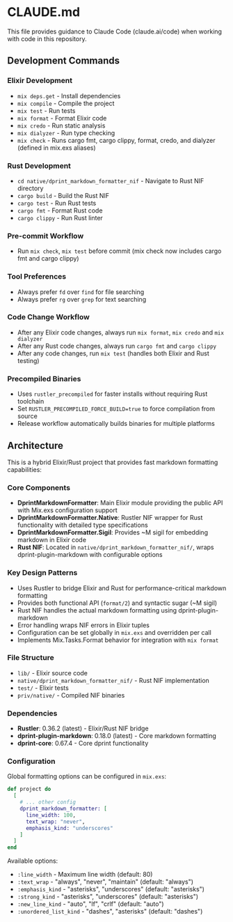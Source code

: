 # CLAUDE.md

This file provides guidance to Claude Code (claude.ai/code) when working with
code in this repository.

## Development Commands

### Elixir Development

- `mix deps.get` - Install dependencies
- `mix compile` - Compile the project
- `mix test` - Run tests
- `mix format` - Format Elixir code
- `mix credo` - Run static analysis
- `mix dialyzer` - Run type checking
- `mix check` - Runs cargo fmt, cargo clippy, format, credo, and dialyzer
  (defined in mix.exs aliases)

### Rust Development

- `cd native/dprint_markdown_formatter_nif` - Navigate to Rust NIF directory
- `cargo build` - Build the Rust NIF
- `cargo test` - Run Rust tests
- `cargo fmt` - Format Rust code
- `cargo clippy` - Run Rust linter

### Pre-commit Workflow

- Run `mix check`, `mix test` before commit (mix check now includes cargo fmt
  and cargo clippy)

### Tool Preferences

- Always prefer `fd` over `find` for file searching
- Always prefer `rg` over `grep` for text searching

### Code Change Workflow

- After any Elixir code changes, always run `mix format`, `mix credo` and
  `mix dialyzer`
- After any Rust code changes, always run `cargo fmt` and `cargo clippy`
- After any code changes, run `mix test` (handles both Elixir and Rust testing)

### Precompiled Binaries

- Uses `rustler_precompiled` for faster installs without requiring Rust toolchain
- Set `RUSTLER_PRECOMPILED_FORCE_BUILD=true` to force compilation from source
- Release workflow automatically builds binaries for multiple platforms

## Architecture

This is a hybrid Elixir/Rust project that provides fast markdown formatting
capabilities:

### Core Components

- **DprintMarkdownFormatter**: Main Elixir module providing the public API with
  Mix.exs configuration support
- **DprintMarkdownFormatter.Native**: Rustler NIF wrapper for Rust functionality
  with detailed type specifications
- **DprintMarkdownFormatter.Sigil**: Provides ~M sigil for embedding markdown in
  Elixir code
- **Rust NIF**: Located in `native/dprint_markdown_formatter_nif/`, wraps
  dprint-plugin-markdown with configurable options

### Key Design Patterns

- Uses Rustler to bridge Elixir and Rust for performance-critical markdown
  formatting
- Provides both functional API (`format/2`) and syntactic sugar (~M sigil)
- Rust NIF handles the actual markdown formatting using dprint-plugin-markdown
- Error handling wraps NIF errors in Elixir tuples
- Configuration can be set globally in `mix.exs` and overridden per call
- Implements Mix.Tasks.Format behavior for integration with `mix format`

### File Structure

- `lib/` - Elixir source code
- `native/dprint_markdown_formatter_nif/` - Rust NIF implementation
- `test/` - Elixir tests
- `priv/native/` - Compiled NIF binaries

### Dependencies

- **Rustler**: 0.36.2 (latest) - Elixir/Rust NIF bridge
- **dprint-plugin-markdown**: 0.18.0 (latest) - Core markdown formatting
- **dprint-core**: 0.67.4 - Core dprint functionality

### Configuration

Global formatting options can be configured in `mix.exs`:

```elixir
def project do
  [
    # ... other config
    dprint_markdown_formatter: [
      line_width: 100,
      text_wrap: "never",
      emphasis_kind: "underscores"
    ]
  ]
end
```

Available options:

- `:line_width` - Maximum line width (default: 80)
- `:text_wrap` - "always", "never", "maintain" (default: "always")
- `:emphasis_kind` - "asterisks", "underscores" (default: "asterisks")
- `:strong_kind` - "asterisks", "underscores" (default: "asterisks")
- `:new_line_kind` - "auto", "lf", "crlf" (default: "auto")
- `:unordered_list_kind` - "dashes", "asterisks" (default: "dashes")

